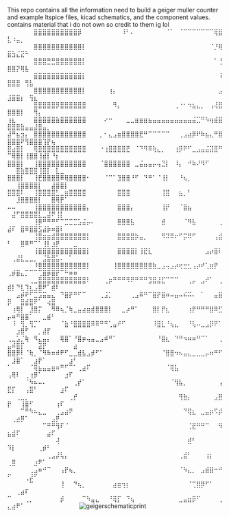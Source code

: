 This repo contains all the information need to build a geiger muller counter and example ltspice files, kicad schematics, and the component values.
contains material that i do not own so credit to them ig lol 
⠀⠀⠀⠀⠀⠀⣿⣿⣿⣿⣿⣿⣿⣿⣿⣿⡿⠀⠀⠀⠀⠀⠀⠀⠀⠀⠸⠃⠄⠀⠀⠀⠀⠀⠀⠀⠈⠁⠀⠈⠉⠉⠉⠉⠉⠉⠉⢿⣿⣇⠰⣤⡀⠀⠀⠀⠀⠀⠀⠀⠀⠀⠀⠀⠀
⠀⠀⠀⠀⠀⠀⣿⣿⣿⣿⣿⣿⣿⣿⣿⣿⣿⡇⠀⠀⠀⠀⠀⠀⠀⠀⠀⠀⠀⠀⠀⠀⠀⠀⠀⠀⠀⠀⠀⠀⠀⠀⠀⠀⠀⠀⠈⡘⢿⣿⣳⣌⣝⠓⠀⠀⠀⠀⠀⠀⠀⠀⠀⠀⠀
⠀⠀⠀⠀⠀⠀⣿⣿⣿⣛⣛⣿⣿⣿⣿⣿⣿⡇⠀⠀⠀⠀⠀⠀⠀⠀⠀⠀⠀⠀⠀⠀⠀⠀⠀⠀⠀⠀⠀⠀⠀⠀⠀⠀⠀⠀⠀⠁⢘⣿⣿⡝⢿⣧⠀⠀⠀⠀⠀⠀⠀⠀⠀⠀⠀
⠀⠀⠀⠀⠀⠀⣿⣿⣿⣿⣿⣿⣿⣿⣿⣿⣿⡇⠀⠀⠀⠀⠀⠀⠀⠀⠀⠀⠀⠀⠀⠀⠀⠀⠀⠀⠀⠀⠀⠀⠀⠀⠀⠀⠀⠀⠀⠀⠸⣿⣿⣿⠀⢻⣧⠀⠀⠀⠀⠀⠀⠀⠀⠀⠀
⠀⠀⠀⠀⠀⠀⣿⣿⣿⣿⣿⣿⣿⣿⣿⣿⣿⡇⠀⠀⠀⠀⠀⢰⡄⠀⠀⠀⠀⠀⠀⠀⠀⠀⠀⠀⠀⠀⠀⠀⠀⠀⠀⠀⠀⠀⠀⠀⣠⣸⣿⣿⡆⠀⢻⣆⠀⠀⠀⠀⠀⠀⠀⠀⠀
⠀⠀⠀⠀⠀⠀⣿⣿⣿⣿⣿⡿⣿⣿⣿⣿⣿⣿⠀⠀⠀⠀⠀⠀⠻⡄⠀⠀⠀⠀⠀⠀⠀⠀⠀⠀⠀⠀⢀⠐⠂⠲⣦⣄⡀⠀⢠⢼⣿⣿⣿⣿⡇⠀⠀⢻⡄⠀⠀⠀⠀⠀⠀⠀⠀
⢰⣆⠀⠀⠀⠀⣿⣿⣿⣿⣿⣷⣿⣿⣿⣿⣿⣿⠀⠀⠀⠀⠔⠒⠀⠀⠀⣀⣀⣶⣶⣶⣦⣤⣤⣤⣤⣤⣤⣤⣤⣤⣬⣉⠛⠳⢶⣾⣿⣿⣿⣿⣷⣤⣤⣼⣿⣤⡀⠀⠀⠀⠀⠀⠀
⣼⠛⣦⣲⡄⠀⣿⣿⣿⣿⣿⣿⣿⣿⣿⣿⣿⣿⠀⠀⠀⡀⠂⣄⣠⣶⣿⣿⣿⣿⣟⠛⠉⠉⠉⠉⠉⠀⠀⢀⣠⣴⡿⠟⠷⣦⣄⠛⣿⣿⣿⣿⠟⢻⣿⣿⣿⢹⡟⢦⠀⠀⠀⠀⠀
⣿⣴⣿⡇⠀⠀⢿⣿⣿⣿⣿⣿⣿⣿⣿⣿⣿⣿⠀⠀⠀⠐⢰⣿⣿⣿⣿⣟⠀⠈⠙⠻⠿⢷⣄⡀⠀⠀⢰⡿⠟⠋⣀⣠⣤⣬⣽⣿⠛⠉⢿⣿⡇⢸⣿⣿⢸⣾⡇⠘⡆⠀⠀⠀⠀
⣿⣿⣿⡇⠀⠀⢸⣿⣿⣿⣿⣿⣿⣿⣿⣿⣿⣿⠀⠀⠀⠈⣿⣿⣿⣿⣿⣿⠀⣀⣬⣤⣤⡤⢤⣙⡇⠀⠸⡄⠀⠚⠷⠜⠻⠋⠀⠀⠀⠀⠀⣿⣷⣿⣿⣿⢸⣿⡇⠀⣇⣀⠀⠀⠀
⣿⣿⣿⡇⠀⠀⢸⣟⣿⣿⣿⣿⠿⢿⣿⣿⣿⣿⠂⠀⠀⠀⠈⠉⠁⣹⣿⣿⠘⠋⠀⠙⠛⠁⠈⢸⡇⠀⠀⠘⢦⡀⠀⠀⠀⠀⠀⠀⠀⠀⠀⢸⣿⣿⣿⣿⡇⠀⠀⣼⣿⣿⡇⠀⠀
⣿⣿⣿⠇⠀⠀⢸⣿⣿⣿⣿⣃⣀⣶⣿⣿⣿⣿⠀⠀⠀⠀⠀⠀⠀⣿⣿⣿⠀⠀⠀⠀⠀⠀⠀⢸⣿⠀⠀⣦⡀⠃⠀⠀⠀⠀⠀⠀⠀⠀⠀⣸⣿⣿⣿⣿⡇⠀⠀⣿⢿⡟⠁⠀⠀
⠤⠤⠀⠀⠀⠀⢸⣿⣿⣿⣿⣿⣿⣿⣿⣿⣿⣿⡄⠀⠀⠀⠀⠀⠀⣿⣿⣿⡄⠀⠀⠀⠀⠀⠀⢸⡟⠀⠀⠈⣿⣦⠀⠀⠀⠀⠀⠀⠀⠀⣼⠋⣿⣿⣿⣿⣇⣀⣼⠟⢸⡇⠀⠀⠀
⠀⠀⠀⠀⠀⠀⢸⡿⠛⠛⠛⠋⠉⣉⣉⣉⣡⣬⡤⠄⠀⠀⠀⠀⠀⣿⣿⣿⣧⠀⠀⠀⠀⠀⠀⣾⠀⠀⠀⠀⠈⠻⣧⠀⠀⠀⠀⠀⢀⣼⠏⠀⣿⠿⣿⣿⣫⣼⡷⠶⣿⠇⠀⠀⠀
⠀⠀⠀⠀⠀⠀⢸⣿⣶⣶⣾⣿⣿⣿⣿⣿⣿⣿⡇⠀⠀⠀⠀⠀⠀⣿⣿⣿⣿⡷⣤⡀⠀⠀⠀⠻⠽⠿⠖⠋⡭⠿⠋⠀⠀⠀⠀⢠⣾⠃⠀⠀⣿⠿⠛⠉⠁⢸⡇⣰⡟⠀⠀⠀⣀
⠀⠀⠀⠀⠀⠀⢸⣿⣿⣿⣿⣿⣿⣿⣿⣿⣿⣿⡇⠀⠀⠀⠀⠀⠀⣿⣿⣿⣿⡇⢸⣟⣇⠀⠀⠀⠀⠀⠀⠀⠀⠀⠀⠀⠀⣠⡴⣿⠇⠀⢀⣼⣇⣀⣀⡀⠀⣨⣷⣿⣥⠄⠀⠁⠀
⠀⠀⠀⠀⠀⠀⠸⣿⣿⣿⣿⣿⣿⣿⣿⣿⣿⣿⡇⠀⠀⠀⠀⠀⢸⣿⣿⣿⣿⣿⣿⣿⣿⣷⣀⣠⢤⣠⡴⢖⣒⣂⢠⡴⠞⢁⣶⡟⠀⢀⡾⣿⣄⡉⠉⠉⢉⣿⡿⣿⡟⠉⠓⠶⠶
⠀⠀⠀⠀⠀⢀⣀⣿⣿⣿⣿⣿⣿⣿⣿⣿⣿⣿⠇⠀⠀⠀⢀⡶⠛⠛⠛⠻⠟⠛⠛⠛⣹⣿⣼⣏⠉⠉⠉⠀⠀⢀⡤⠀⣠⠞⠁⠀⢀⣾⡇⠙⣇⢹⣆⣠⣿⠟⠁⣾⠇⠀⠀⠀⠀
⠀⠀⣠⡾⠟⠋⣉⣩⣭⣤⣄⠀⠙⣿⡟⠛⠋⠉⠀⠀⠀⢀⣨⡁⠀⠀⠀⠀⢀⣠⠿⠛⠉⣿⡟⣿⠶⠤⣤⠤⠮⠭⠄⠀⠁⠀⠀⣤⣿⡿⠀⠀⣿⣾⣿⠟⠁⠀⢴⣿⠀⠀⠀⠀⠀
⠀⢰⢿⡇⠀⣸⣿⡍⠀⠀⠻⠿⢦⡈⢷⣀⣤⣴⣶⣾⣿⣿⣿⡇⠀⠀⣀⡴⠛⠁⠀⠀⠀⣿⡇⡟⣆⠀⠀⠀⠀⢰⡟⠛⠛⠛⣿⠿⣋⡤⠶⠛⣿⣿⠁⠀⠀⣀⣾⠃⠀⠀⠀⠀⠀
⠀⠸⠀⢻⡀⢻⡉⠁⠀⠀⠀⠀⠈⣷⠘⣿⣿⣿⣿⠿⠿⠛⠛⢁⣤⠞⠋⠀⠀⠀⠀⠀⠀⠸⣿⣇⠘⢦⣄⠀⠀⠘⢧⠤⣀⣠⡿⠟⠁⠀⠀⣰⣿⠋⠀⠀⡀⣼⡏⠀⠀⠀⠀⠀⠀
⢀⣀⣡⡈⢷⠀⠻⣄⣤⡄⠀⠀⢿⣿⠁⠘⣿⡶⢤⣤⣀⣠⠾⠛⠁⠀⠀⠀⠀⠀⠀⠀⠀⠀⠘⣿⣆⠀⠙⠛⠲⠶⠶⠛⠉⠁⠀⠀⢀⣤⠾⣿⡏⠀⠀⠀⣽⡟⠀⠀⠀⠀⠀⠀⣴
⣿⣿⡿⠇⠈⢷⡀⠈⠻⠷⠶⠾⠟⠋⣀⣀⣾⣧⣠⡾⠋⠁⠀⠀⠀⠀⠀⠀⠀⠀⠀⠀⠀⠀⠀⠈⣿⣿⠲⠦⣤⣄⣀⣀⣀⡤⠶⠛⠋⠀⣸⣿⠁⠀⠀⣰⡟⠁⠀⠀⠀⠀⠀⣰⠃
⠁⠀⠀⠀⠀⠈⢿⣦⣤⣤⣶⠶⠛⠋⠉⠁⢀⣴⠏⠀⠀⠀⠀⠀⠀⠀⠀⠀⠀⠀⠀⠀⠀⠀⠀⠀⠈⢿⣧⠀⠀⠀⠀⠀⠀⠀⠀⠀⠀⢠⢿⠇⠀⢀⢰⡿⠁⠀⠀⠀⠀⠀⣰⠏⠀
⠀⠀⠀⠀⠈⠳⠦⠤⠄⠀⠀⠀⠀⠀⠀⢀⡞⠁⠀⠀⠀⠀⠀⠀⠀⠀⠀⠀⠀⠀⠀⠀⠀⠀⠀⠀⠀⠈⢻⣧⡀⠀⠀⠀⠀⠀⠀⠀⢠⣟⡏⠀⠀⢠⣿⠃⠀⠀⠀⠀⠀⣰⠏⠀⠀
⠀⠀⢀⣀⡀⠀⠀⠀⠀⠀⠀⠀⠀⠀⢀⡞⠀⠀⠀⠀⠀⠀⠀⠀⠀⠀⠀⠀⠀⠀⠀⠀⠀⠀⠀⠀⠀⠀⠀⢻⣷⡄⠀⠀⠀⠀⠀⣠⣿⡟⠀⠀⢸⣿⠋⠀⠀⠀⠀⠀⢰⠏⠀⠀⠀
⠀⠀⠀⠉⠛⠳⠦⣄⣀⠀⠀⢀⣠⣴⠟⠀⠀⠀⠀⠀⠀⠀⠀⠀⠀⠀⠀⠀⠀⠀⠀⠀⠀⠀⠀⠀⠀⠀⠀⠀⠙⢿⣆⠀⣀⣤⡶⠫⡾⠀⢀⣴⡿⠁⠀⠀⠀⠀⠀⣠⡟⠀⠀⠀⠀
⠀⠀⠀⠀⠀⠀⠀⠀⠉⠛⠛⢻⠏⠈⠀⠀⠀⠀⠀⠀⠀⠀⠀⠀⠀⠀⠀⠀⠀⠀⠀⠀⠀⠀⠀⠀⠀⠀⠀⠀⠀⢈⣟⠛⠛⠉⠀⠀⠻⣦⣾⠏⠀⠀⠀⠀⠀⠀⣴⠏⠀⠀⠀⠀⠀
⠀⠀⠀⠀⠀⠀⠀⠀⠀⠀⠀⢼⠀⠀⠀⠀⠀⠀⠀⠀⠀⠀⠀⠀⠀⠀⠀⠀⠀⠀⠀⠀⠀⠀⠀⠀⠀⠀⠀⠀⠀⣾⠃⠀⠀⠀⠀⠀⠀⠹⡇⠀⠀⠀⠀⠀⢀⡾⠃⠀⠀⠀⠀⠀⠀
⠀⠀⠀⠀⠀⠀⠀⠀⠀⢀⣠⡼⢧⡄⠀⠀⠀⠀⠀⠀⠀⠀⠀⠀⠀⠀⠀⠀⠀⠀⠀⠀⠀⠀⠀⠀⠀⠀⠀⢀⣾⠃⠀⠀⠀⢰⡆⠀⠀⢀⣿⠀⠀⠀⠀⣰⠟⠁⠀⠀⠀⠀⠀⠀⠀
⠀⠀⠀⠀⠀⢀⣠⠶⠚⠉⠀⠀⢠⡟⢦⡀⠀⠀⠀⠀⠀⠀⠀⠀⠀⠀⠀⠀⠀⠀⠀⠀⠀⠀⠀⠀⠀⠀⠀⠈⠳⣄⡀⠀⣠⣾⣿⠒⠚⠋⠀⠀⠀⢀⡼⠋⠀⠀⠀⠀⠀⠀⠀⠀⠀
⠀⠀⠀⠀⠀⠉⠀⠀⠀⠀⠀⠀⢸⠀⠀⠙⢦⡀⠀⠀⠀⠀⠀⠀⣴⣶⢲⡆⠀⠀⠀⠀⠀⠀⠀⠀⠀⠀⠀⠀⠀⠈⢉⣿⡿⠋⠁⠀⠀⠀⠀⢀⣴⠏⠀⠀⠀⠀⠀⠀⠀⠀⠀⠀⠀
⠉⠀⠀⠀⢀⡀⠀⠀⠀⠀⠀⠀⡾⠀⠀⠀⠀⠉⠳⣤⣄⠀⠀⠘⢿⡏⠀⠙⢦⠀⠀⠀⠀⠀⠀⠀⠀⠀⠀⣀⣤⣶⡿⠋⠀⠀⠀⠀⢀⣄⣴⠟⠁⠀⠀⠀⠀⠀⠀⠀⠀⠀⠀⠀⠀
![geigerschematicprint](https://github.com/user-attachments/assets/33bd7c2a-4633-450c-a26a-d8500414697a)
